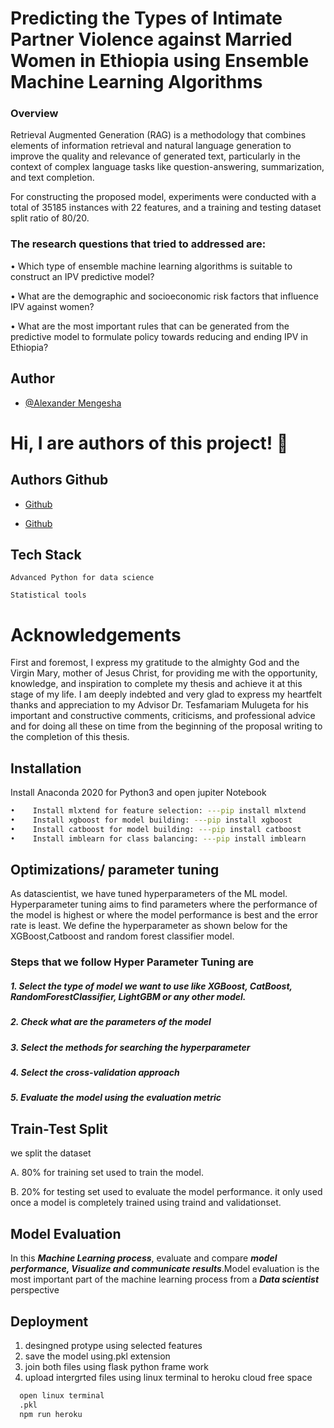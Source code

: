 # Predicting the Types of Intimate Partner Violence against Married Women in Ethiopia using  Ensemble Machine Learning Algorithms 

### Overview

Retrieval Augmented Generation (RAG) is a methodology that combines elements of information retrieval and natural language generation to improve the quality and relevance of generated text, particularly in the context of complex language tasks like question-answering, summarization, and text completion.

For constructing the proposed model, experiments were conducted with a total of 35185 instances with 22 features, and a training and testing dataset split ratio of 80/20.

### The research questions that tried to addressed are:

•	Which type of  ensemble machine learning algorithms is suitable to construct an IPV predictive model?

•	What are the demographic and socioeconomic risk factors that influence IPV against women? 

•	What are the most important rules that can be generated from the predictive model to formulate policy towards reducing and ending IPV in Ethiopia? 






## Author

- [@Alexander  Mengesha](https://www.github.com/alextakele)
  
  

# Hi, I are authors of this project! 👋


## Authors Github

- [Github](https://www.github.com/alexa221)

- [Github](https://www.github.com/TesfamariamAbuhay)


## Tech Stack
    Advanced Python for data science

    Statistical tools 


# Acknowledgements
First and foremost, I express my gratitude to the almighty God and the Virgin Mary, mother of Jesus Christ, for providing me with the opportunity, knowledge, and inspiration to complete my thesis and achieve it at this stage of my life. I am deeply indebted and very glad to express my heartfelt thanks and appreciation to my Advisor Dr. Tesfamariam Mulugeta for his important and constructive comments, criticisms, and professional advice and for doing all these on time from the beginning of the proposal writing to the completion of this thesis.  

## Installation

Install Anaconda 2020 for Python3 and open jupiter Notebook

```bash
•    Install mlxtend for feature selection: ---pip install mlxtend 
•    Install xgboost for model building: ---pip install xgboost
•    Install catboost for model building: ---pip install catboost 
•    Install imblearn for class balancing: ---pip install imblearn

```
    
## Optimizations/ parameter tuning

As datascientist, we have tuned hyperparameters of the ML model. Hyperparameter tuning aims to find parameters where the performance of the model is highest or where the model performance is best and the error rate is least. We define the hyperparameter as shown below for the XGBoost,Catboost and random forest classifier model.

### Steps that we follow  Hyper Parameter Tuning are
##### 1.  Select the type of model we want to use like XGBoost, CatBoost, RandomForestClassifier, LightGBM or any other model.
##### 2.  Check what are the parameters of the model

##### 3.  Select the methods for searching the hyperparameter

##### 4.  Select the cross-validation approach

##### 5.  Evaluate the model using the evaluation metric

## Train-Test Split 
we split the dataset

A. 80% for training set used to  train the model.
  
B. 20% for testing set used to evaluate the model performance. it only used once a model is completely trained using traind and validationset.

## Model Evaluation

In this ***Machine Learning process***, evaluate and compare ***model performance, Visualize and communicate results***.Model evaluation is the most important part of the machine learning process from a ***Data scientist*** perspective


## Deployment

 1. desingned protype using selected features 
 2. save the model using.pkl extension
 3. join both files using flask python frame work
 4. upload intergrted files using linux terminal to   heroku cloud free space

```bash
  open linux terminal
  .pkl 
  npm run heroku 

```

